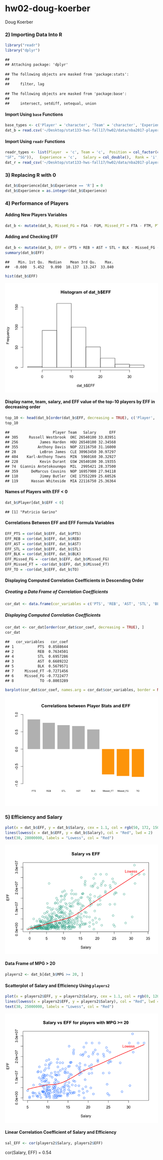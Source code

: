 hw02-doug-koerber
================
Doug Koerber

### 2) Importing Data Into R

``` r
library("readr")
library("dplyr")
```

    ## 
    ## Attaching package: 'dplyr'

    ## The following objects are masked from 'package:stats':
    ## 
    ##     filter, lag

    ## The following objects are masked from 'package:base':
    ## 
    ##     intersect, setdiff, setequal, union

#### Import Using `base` Functions

``` r
base_types <- c('Player' = 'character', 'Team' = 'character', 'Experience' = 'character', 'Position' = 'factor', 'Salary' = 'double')
dat_b = read.csv('~/Desktop/stat133-hws-fall17/hw02/data/nba2017-player-statistics.csv', colClasses = base_types)
```

#### Import Using `readr` Functions

``` r
readr_types <- list(Player  = 'c', Team = 'c',  Position = col_factor(c("C", "PF", "PG",
"SF", "SG")),   Experience = 'c',   Salary = col_double(),  Rank = 'i', Age = 'i', GP = 'i', GS = 'i', MIN = 'i', FGM = 'i', FGA = 'i', Points3 = 'i', Points3_atts = 'i',  Points2 = 'i', Points2_atts = 'i', FTM = 'i',   FTA = 'i', OREB = 'i', DREB = 'i',  AST = 'i', STL = 'i',   BLK = 'i', TO = 'i')
dat_r = read_csv('~/Desktop/stat133-hws-fall17/hw02/data/nba2017-player-statistics.csv', col_type = readr_types)
```

### 3) Replacing R with 0

``` r
dat_b$Experience[dat_b$Experience == 'R'] = 0
dat_b$Experience = as.integer(dat_b$Experience)
```

### 4) Performance of Players

#### Adding New Players Variables

``` r
dat_b <- mutate(dat_b, Missed_FG = FGA - FGM, Missed_FT = FTA - FTM, PTS = (3 * Points3) + (2 * Points2) + FTM, REB = OREB + DREB, MPG = MIN / GP)
```

#### Adding and Checking EFF

``` r
dat_b <- mutate(dat_b, EFF = (PTS + REB + AST + STL + BLK - Missed_FG - Missed_FT - TO) / GP)
summary(dat_b$EFF)
```

    ##    Min. 1st Qu.  Median    Mean 3rd Qu.    Max. 
    ##  -0.600   5.452   9.090  10.137  13.247  33.840

``` r
hist(dat_b$EFF)
```

![](hw02-doug-koerber_files/figure-markdown_github-ascii_identifiers/unnamed-chunk-6-1.png)

#### Display name, team, salary, and EFF value of the top-10 players by EFF in decreasing order

``` r
top_10 <- head(dat_b[order(dat_b$EFF, decreasing = TRUE), c('Player', 'Team', 'Salary', 'EFF')], 10)
top_10
```

    ##                    Player Team   Salary      EFF
    ## 305     Russell Westbrook  OKC 26540100 33.83951
    ## 256          James Harden  HOU 26540100 32.34568
    ## 355         Anthony Davis  NOP 22116750 31.16000
    ## 28           LeBron James  CLE 30963450 30.97297
    ## 404    Karl-Anthony Towns  MIN  5960160 30.32927
    ## 228          Kevin Durant  GSW 26540100 30.19355
    ## 74  Giannis Antetokounmpo  MIL  2995421 28.37500
    ## 359      DeMarcus Cousins  NOP 16957900 27.94118
    ## 110          Jimmy Butler  CHI 17552209 25.60526
    ## 119      Hassan Whiteside  MIA 22116750 25.36364

#### Names of Players with EFF &lt; 0

``` r
dat_b$Player[dat_b$EFF < 0]
```

    ## [1] "Patricio Garino"

#### Correlations Between EFF and EFF Formula Variables

``` r
EFF_PTS = cor(dat_b$EFF, dat_b$PTS)
EFF_REB = cor(dat_b$EFF, dat_b$REB)
EFF_AST = cor(dat_b$EFF, dat_b$AST)
EFF_STL = cor(dat_b$EFF, dat_b$STL)
EFF_BLK = cor(dat_b$EFF, dat_b$BLK)
EFF_Missed_FG = -cor(dat_b$EFF, dat_b$Missed_FG)
EFF_Missed_FT = -cor(dat_b$EFF, dat_b$Missed_FT)
EFF_TO = -cor(dat_b$EFF, dat_b$TO)
```

#### Displaying Computed Correlation Coefficients in Descending Order

##### Creating a Data Frame of Correlation Coefficients

``` r
cor_dat <- data.frame(cor_variables = c('PTS', 'REB', 'AST', 'STL', 'BLK', 'Missed_FG', 'Missed_FT', 'TO'), cor_coef = c(EFF_PTS, EFF_REB, EFF_AST, EFF_STL, EFF_BLK, EFF_Missed_FG, EFF_Missed_FT, EFF_TO))
```

##### Displaying Computed Correlation Coefficients

``` r
cor_dat <- cor_dat[order(cor_dat$cor_coef, decreasing = TRUE), ]
cor_dat
```

    ##   cor_variables   cor_coef
    ## 1           PTS  0.8588644
    ## 2           REB  0.7634501
    ## 4           STL  0.6957286
    ## 3           AST  0.6689232
    ## 5           BLK  0.5679571
    ## 7     Missed_FT -0.7271456
    ## 6     Missed_FG -0.7722477
    ## 8            TO -0.8003289

``` r
barplot(cor_dat$cor_coef, names.arg = cor_dat$cor_variables, border = NA, main = "Correlations between Player Stats and EFF", cex.names = 0.6, ylim = c(-1.0, 1.0), col = ifelse(cor_dat$cor_coef<0, "Orange", "Gray"))
```

![](hw02-doug-koerber_files/figure-markdown_github-ascii_identifiers/unnamed-chunk-11-1.png)

### 5) Efficiency and Salary

``` r
plot(x = dat_b$EFF, y = dat_b$Salary, cex = 1.1, col = rgb(50, 172, 150, maxColorValue = 255), xlab = 'Salary', ylab = 'EFF', main = 'Salary vs EFF')
lines(lowess(x = dat_b$EFF, y = dat_b$Salary), col = "Red", lwd = 2)
text(30, 28000000, labels = "Lowess", col = "Red")
```

![](hw02-doug-koerber_files/figure-markdown_github-ascii_identifiers/unnamed-chunk-12-1.png)

#### Data Frame of MPG &gt; 20

``` r
players2 <- dat_b[dat_b$MPG >= 20, ]
```

#### Scatterplot of Salary and Efficiency Using `players2`

``` r
plot(x = players2$EFF, y = players2$Salary, cex = 1.1, col = rgb(0, 120, 255, maxColorValue = 255), xlab = 'Salary', ylab = 'EFF', main = 'Salary vs EFF for players with MPG >= 20')
lines(lowess(x = players2$EFF, y = players2$Salary), col = "Red", lwd = 2)
text(30, 25000000, labels = "Lowess", col = "Red")
```

![](hw02-doug-koerber_files/figure-markdown_github-ascii_identifiers/unnamed-chunk-14-1.png)

#### Linear Correlation Coefficient of Salary and Efficiency

``` r
sal_EFF <- cor(players2$Salary, players2$EFF)
```

cor(Salary, EFF) = 0.54
